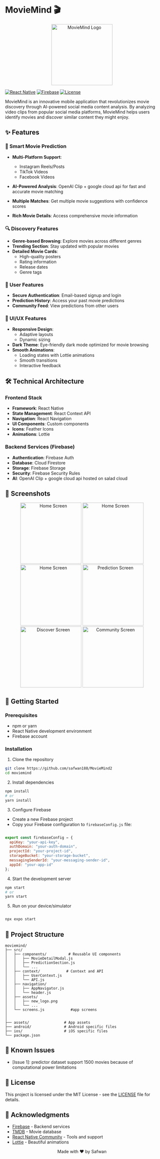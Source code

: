 
# MovieMind 🎬

<p align="center">
  <img src="assets/new_logo.png" alt="MovieMind Logo" width="200"/>
</p>

[![React Native](https://img.shields.io/badge/React%20Native-v0.72-blue.svg)](https://reactnative.dev/)
[![Firebase](https://img.shields.io/badge/Firebase-v10.0-orange.svg)](https://firebase.google.com/)
[![License](https://img.shields.io/badge/license-MIT-green.svg)](LICENSE)

MovieMind is an innovative mobile application that revolutionizes movie discovery through AI-powered social media content analysis. By analyzing video clips from popular social media platforms, MovieMind helps users identify movies and discover similar content they might enjoy.

## ✨ Features

### 🎯 Smart Movie Prediction
- **Multi-Platform Support**: 
  - Instagram Reels/Posts
  - TikTok Videos
  - Facebook Videos


- **AI-Powered Analysis**: OpenAI Clip + google cloud api for fast and accurate movie matching
- **Multiple Matches**: Get multiple movie suggestions with confidence scores

- **Rich Movie Details**: Access comprehensive movie information 


### 🔍 Discovery Features
- **Genre-based Browsing**: Explore movies across different genres
- **Trending Section**: Stay updated with popular movies
- **Detailed Movie Cards**: 
  - High-quality posters
  - Rating information
  - Release dates
  - Genre tags

### 👤 User Features
- **Secure Authentication**: Email-based signup and login
- **Prediction History**: Access your past movie predictions
- **Community Feed**: View predictions from other users

### 🎨 UI/UX Features
- **Responsive Design**: 
  - Adaptive layouts
  - Dynamic sizing
- **Dark Theme**: Eye-friendly dark mode optimized for movie browsing
- **Smooth Animations**: 
  - Loading states with Lottie animations
  - Smooth transitions
  - Interactive feedback

## 🛠 Technical Architecture

### Frontend Stack
- **Framework**: React Native
- **State Management**: React Context API
- **Navigation**: React Navigation
- **UI Components**: Custom components
- **Icons**: Feather Icons
- **Animations**: Lottie

### Backend Services (Firebase)
- **Authentication**: Firebase Auth
- **Database**: Cloud Firestore
- **Storage**: Firebase Storage
- **Security**: Firebase Security Rules
- **AI**: OpenAI Clip + google cloud api hosted on salad cloud

## 📱 Screenshots

<p align="center">
  <img src="screenshots/Sign.png" width="200" alt="Home Screen"/>
  <img src="screenshots/homes.png" width="200" alt="Home Screen"/>
  <img src="screenshots/link.png" width="200" alt="Home Screen"/>
  <img src="screenshots/prediction.png" width="200" alt="Prediction Screen"/>
  <img src="screenshots/discover.png" width="200" alt="Discover Screen"/>
  <img src="screenshots/Community.png" width="200" alt="Community Screen"/>
</p>

## 🚀 Getting Started

### Prerequisites
- npm or yarn
- React Native development environment
- Firebase account

### Installation

1. Clone the repository
```bash
git clone https://github.com/safwan188/MovieMind2
cd moviemind
```

2. Install dependencies
```bash
npm install
# or
yarn install
```

3. Configure Firebase
- Create a new Firebase project
- Copy your Firebase configuration to `firebaseConfig.js` file:
```javascript

export const firebaseConfig = {
  apiKey: "your-api-key",
  authDomain: "your-auth-domain",
  projectId: "your-project-id",
  storageBucket: "your-storage-bucket",
  messagingSenderId: "your-messaging-sender-id",
  appId: "your-app-id"
};
```

4. Start the development server
```bash
npm start
# or
yarn start
```

5. Run on your device/simulator
```bash

npx expo start 

```

## 📁 Project Structure

```
moviemind/
├── src/
│   ├── components/          # Reusable UI components
│   │   ├── MovieDetailModal.js
│   │   ├── PredictionSection.js
│   │   └── ...
│   ├── context/            # Context and API
│   │   ├── UserContext.js
│   │   └── API.js
│   ├── navigation/ 
│   │   ├── AppNavigator.js
│   │   └── header.js
│   ├── assets/ 
│   │   ├── new_logo.png
│   │   └── ...
│   └── screens.js            #app screens
│
│
├── assets/                # App assets
├── android/               # Android specific files
├── ios/                   # iOS specific files
└── package.json
```



## 🐛 Known Issues

- [Issue 1]: predictor dataset support 1500 movies because of computational power limitations

## 📄 License

This project is licensed under the MIT License - see the [LICENSE](LICENSE) file for details.

## 👏 Acknowledgments

- [Firebase](https://firebase.google.com/) - Backend services
- [TMDB](https://www.themoviedb.org/) - Movie database
- [React Native Community](https://reactnative.dev/community/overview) - Tools and support
- [Lottie](https://airbnb.design/lottie/) - Beautiful animations



<p align="center">
  Made with ❤️ by Safwan
</p>

